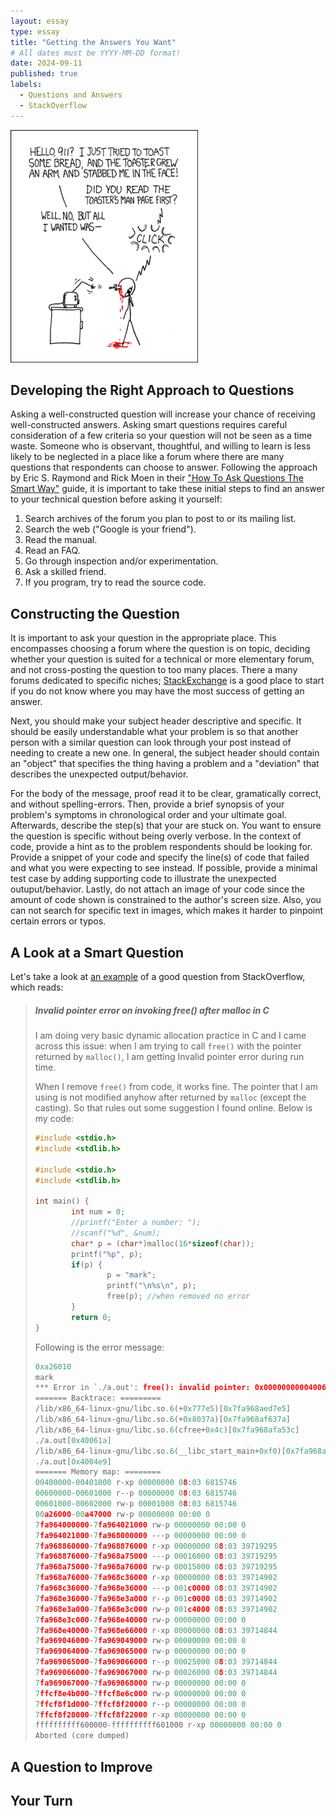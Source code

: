 ```yaml
---
layout: essay
type: essay
title: "Getting the Answers You Want"
# All dates must be YYYY-MM-DD format!
date: 2024-09-11
published: true
labels:
  - Questions and Answers
  - StackOverflow
---
```


<img width="300px" class="rounded float-start pe-4" src="../img/smart-questions/rtfm.png">

## Developing the Right Approach to Questions

Asking a well-constructed question will increase your chance of receiving well-constructed answers. Asking smart questions requires careful consideration of a few criteria so your question will not be seen as a time waste. Someone who is observant, thoughtful, and willing to learn is less likely to be neglected in a place like a forum where there are many questions that respondents can choose to answer. Following the approach by Eric S. Raymond and Rick Moen in their ["How To Ask Questions The Smart Way"](http://www.catb.org/esr/faqs/smart-questions.html) guide, it is important to take these initial steps to find an answer to your technical question before asking it yourself:

   1. Search archives of the forum you plan to post to or its mailing list.
   2. Search the web ("Google is your friend").
   3. Read the manual.
   4. Read an FAQ.
   5. Go through inspection and/or experimentation.
   6. Ask a skilled friend.
   7. If you program, try to read the source code.

## Constructing the Question

It is important to ask your question in the appropriate place. This encompasses choosing a forum where the question is on topic, deciding whether your question is suited for a technical or more elementary forum, and not cross-posting the question to too many places. There a many forums dedicated to specific niches; [StackExchange](https://stackexchange.com/sites) is a good place to start if you do not know where you may have the most success of getting an answer.

Next, you should make your subject header descriptive and specific. It should be easily understandable what your problem is so that another person with a similar question can look through your post instead of needing to create a new one. In general, the subject header should contain an "object" that specifies the thing having a problem and a "deviation" that describes the unexpected output/behavior. 

For the body of the message, proof read it to be clear, gramatically correct, and without spelling-errors. Then, provide a brief synopsis of your problem's symptoms in chronological order and your ultimate goal. Afterwards, describe the step(s) that your are stuck on. You want to ensure the question is specific without being overly verbose. In the context of code, provide a hint as to the problem respondents should be looking for. Provide a snippet of your code and specify the line(s) of code that failed and what you were expecting to see instead. If possible, provide a minimal test case by adding supporting code to illustrate the unexpected outuput/behavior. Lastly, do not attach an image of your code since the amount of code shown is constrained to the author's screen size. Also, you can not search for specific text in images, which makes it harder to pinpoint certain errors or typos.

## A Look at a Smart Question

Let's take a look at [an example](https://stackoverflow.com/questions/54695859/invalid-pointer-error-on-invoking-free-after-malloc-in-c) of a good question from StackOverflow, which reads:

> ##### Invalid pointer error on invoking free() after malloc in C
>
> 
> I am doing very basic dynamic allocation practice in C and I came across this issue: when I am trying to call `free()` with the pointer returned by `malloc()`, I am getting Invalid pointer error during run time.
>
> When I remove `free()` from code, it works fine. The pointer that I am using is not modified anyhow after returned by `malloc` (except the casting). So that rules out some suggestion I found online. Below is my code:
> 
>
> ```c
> #include <stdio.h>
> #include <stdlib.h>
>
> #include <stdio.h>
> #include <stdlib.h>
>
> int main() {
>         int num = 0;
>         //printf("Enter a number: ");
>         //scanf("%d", &num);
>         char* p = (char*)malloc(16*sizeof(char));
>         printf("%p", p);
>         if(p) {
>                 p = "mark";
>                 printf("\n%s\n", p);
>                 free(p); //when removed no error
>         }
>         return 0;
> }
> ```
>
>Following is the error message:
>
>```c
> 0xa26010
> mark
> *** Error in `./a.out': free(): invalid pointer: 0x00000000004006b7 ***
> ======= Backtrace: =========
> /lib/x86_64-linux-gnu/libc.so.6(+0x777e5)[0x7fa968aed7e5]
> /lib/x86_64-linux-gnu/libc.so.6(+0x8037a)[0x7fa968af637a]
> /lib/x86_64-linux-gnu/libc.so.6(cfree+0x4c)[0x7fa968afa53c]
> ./a.out[0x40061a]
> /lib/x86_64-linux-gnu/libc.so.6(__libc_start_main+0xf0)[0x7fa968a96830]
> ./a.out[0x4004e9]
> ======= Memory map: ========
> 00400000-00401000 r-xp 00000000 08:03 6815746                            /home/kushal/Documents/GATE/prac_C/a.out
> 00600000-00601000 r--p 00000000 08:03 6815746                            /home/kushal/Documents/GATE/prac_C/a.out
> 00601000-00602000 rw-p 00001000 08:03 6815746                            /home/kushal/Documents/GATE/prac_C/a.out
> 00a26000-00a47000 rw-p 00000000 00:00 0                                  [heap]
> 7fa964000000-7fa964021000 rw-p 00000000 00:00 0 
> 7fa964021000-7fa968000000 ---p 00000000 00:00 0 
> 7fa968860000-7fa968876000 r-xp 00000000 08:03 39719295                   /lib/x86_64-linux-gnu/libgcc_s.so.1
> 7fa968876000-7fa968a75000 ---p 00016000 08:03 39719295                   /lib/x86_64-linux-gnu/libgcc_s.so.1
> 7fa968a75000-7fa968a76000 rw-p 00015000 08:03 39719295                   /lib/x86_64-linux-gnu/libgcc_s.so.1
> 7fa968a76000-7fa968c36000 r-xp 00000000 08:03 39714902                   /lib/x86_64-linux-gnu/libc-2.23.so
> 7fa968c36000-7fa968e36000 ---p 001c0000 08:03 39714902                   /lib/x86_64-linux-gnu/libc-2.23.so
> 7fa968e36000-7fa968e3a000 r--p 001c0000 08:03 39714902                   /lib/x86_64-linux-gnu/libc-2.23.so
> 7fa968e3a000-7fa968e3c000 rw-p 001c4000 08:03 39714902                   /lib/x86_64-linux-gnu/libc-2.23.so
> 7fa968e3c000-7fa968e40000 rw-p 00000000 00:00 0 
> 7fa968e40000-7fa968e66000 r-xp 00000000 08:03 39714844                   /lib/x86_64-linux-gnu/ld-2.23.so
> 7fa969046000-7fa969049000 rw-p 00000000 00:00 0 
> 7fa969064000-7fa969065000 rw-p 00000000 00:00 0 
> 7fa969065000-7fa969066000 r--p 00025000 08:03 39714844                   /lib/x86_64-linux-gnu/ld-2.23.so
> 7fa969066000-7fa969067000 rw-p 00026000 08:03 39714844                   /lib/x86_64-linux-gnu/ld-2.23.so
> 7fa969067000-7fa969068000 rw-p 00000000 00:00 0 
> 7ffcf8e4b000-7ffcf8e6c000 rw-p 00000000 00:00 0                          [stack]
> 7ffcf8f1d000-7ffcf8f20000 r--p 00000000 00:00 0                          [vvar]
> 7ffcf8f20000-7ffcf8f22000 r-xp 00000000 00:00 0                          [vdso]
> ffffffffff600000-ffffffffff601000 r-xp 00000000 00:00 0                  [vsyscall]
> Aborted (core dumped)
> ```

## A Question to Improve



## Your Turn
